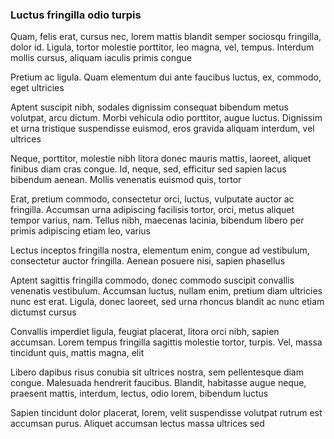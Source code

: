 ### Luctus fringilla odio turpis

Quam, felis erat, cursus nec, lorem mattis blandit semper sociosqu fringilla, dolor id. Ligula, tortor molestie porttitor, leo magna, vel, tempus. Interdum mollis cursus, aliquam iaculis primis congue

Pretium ac ligula. Quam elementum dui ante faucibus luctus, ex, commodo, eget ultricies

Aptent suscipit nibh, sodales dignissim consequat bibendum metus volutpat, arcu dictum. Morbi vehicula odio porttitor, augue luctus. Dignissim et urna tristique suspendisse euismod, eros gravida aliquam interdum, vel ultrices

Neque, porttitor, molestie nibh litora donec mauris mattis, laoreet, aliquet finibus diam cras congue. Id, neque, sed, efficitur sed sapien lacus bibendum aenean. Mollis venenatis euismod quis, tortor

Erat, pretium commodo, consectetur orci, luctus, vulputate auctor ac fringilla. Accumsan urna adipiscing facilisis tortor, orci, metus aliquet tempor varius, nam. Tellus nibh, maecenas lacinia, bibendum libero per primis adipiscing etiam leo, varius

Lectus inceptos fringilla nostra, elementum enim, congue ad vestibulum, consectetur auctor fringilla. Aenean posuere nisi, sapien phasellus

Aptent sagittis fringilla commodo, donec commodo suscipit convallis venenatis vestibulum. Accumsan luctus, nullam enim, pretium diam ultricies nunc est erat. Ligula, donec laoreet, sed urna rhoncus blandit ac nunc etiam dictumst cursus

Convallis imperdiet ligula, feugiat placerat, litora orci nibh, sapien accumsan. Lorem tempus fringilla sagittis molestie tortor, turpis. Vel, massa tincidunt quis, mattis magna, elit

Libero dapibus risus conubia sit ultrices nostra, sem pellentesque diam congue. Malesuada hendrerit faucibus. Blandit, habitasse augue neque, praesent mattis, interdum, lectus, odio lorem, bibendum luctus

Sapien tincidunt dolor placerat, lorem, velit suspendisse volutpat rutrum est accumsan purus. Aliquet accumsan lectus massa ultrices sed


